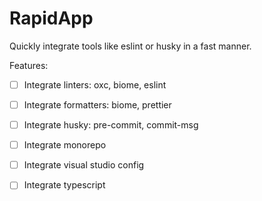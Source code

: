 # RapidApp

Quickly integrate tools like eslint or husky in a fast manner.

Features:
 - [ ] Integrate linters: oxc, biome, eslint
 - [ ] Integrate formatters: biome, prettier
 - [ ] Integrate husky: pre-commit, commit-msg
 - [ ] Integrate monorepo
 - [ ] Integrate visual studio config
 - [ ] Integrate typescript

